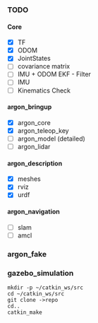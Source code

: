 ### TODO ###

#### Core ####
- [x] TF
- [x] ODOM
- [x] JointStates
- [ ] covariance matrix
- [ ] IMU + ODOM EKF - Filter
- [ ] IMU
- [ ] Kinematics Check

#### argon_bringup ####
- [x] argon_core
- [x] argon_teleop_key
- [ ] argon_model (detailed)
- [ ] argon_lidar

#### argon_description ####
- [x] meshes
- [x] rviz
- [x] urdf

#### argon_navigation ####
- [ ] slam
- [ ] amcl

### argon_fake
### gazebo_simulation

```shell
mkdir -p ~/catkin_ws/src
cd ~/catkin_ws/src
git clone ->repo
cd..
catkin_make
```
